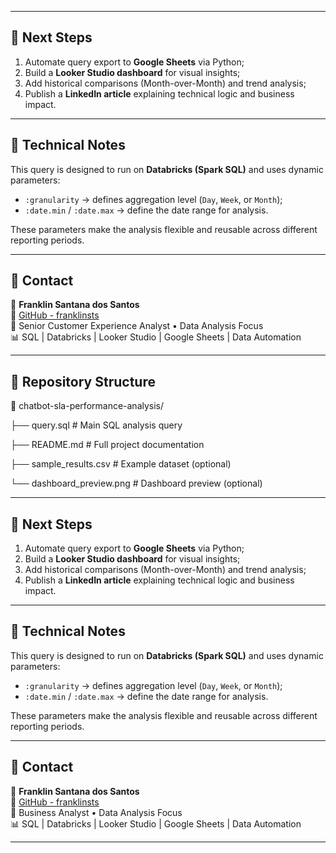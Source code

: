 
---

## 🚀 Next Steps  

1. Automate query export to **Google Sheets** via Python;  
2. Build a **Looker Studio dashboard** for visual insights;  
3. Add historical comparisons (Month-over-Month) and trend analysis;  
4. Publish a **LinkedIn article** explaining technical logic and business impact.  

---

## 🧠 Technical Notes  

This query is designed to run on **Databricks (Spark SQL)** and uses dynamic parameters:  
- `:granularity` → defines aggregation level (`Day`, `Week`, or `Month`);  
- `:date.min` / `:date.max` → define the date range for analysis.  

These parameters make the analysis flexible and reusable across different reporting periods.

---

## 📎 Contact  

👤 **Franklin Santana dos Santos**  
🔗 [GitHub - franklinsts](https://github.com/franklinsts)  
💼 Senior Customer Experience Analyst • Data Analysis Focus  
📊 SQL | Databricks | Looker Studio | Google Sheets | Data Automation  

---

## 🧱 Repository Structure  

📁 chatbot-sla-performance-analysis/ 

├── query.sql # Main SQL analysis query

├── README.md # Full project documentation

├── sample_results.csv # Example dataset (optional)

└── dashboard_preview.png # Dashboard preview (optional)

---

## 🚀 Next Steps  

1. Automate query export to **Google Sheets** via Python;  
2. Build a **Looker Studio dashboard** for visual insights;  
3. Add historical comparisons (Month-over-Month) and trend analysis;  
4. Publish a **LinkedIn article** explaining technical logic and business impact.  

---

## 🧠 Technical Notes  

This query is designed to run on **Databricks (Spark SQL)** and uses dynamic parameters:  
- `:granularity` → defines aggregation level (`Day`, `Week`, or `Month`);  
- `:date.min` / `:date.max` → define the date range for analysis.  

These parameters make the analysis flexible and reusable across different reporting periods.

---

## 📎 Contact  

👤 **Franklin Santana dos Santos**  
🔗 [GitHub - franklinsts](https://github.com/franklinsts)  
💼 Business Analyst • Data Analysis Focus  
📊 SQL | Databricks | Looker Studio | Google Sheets | Data Automation  

---

